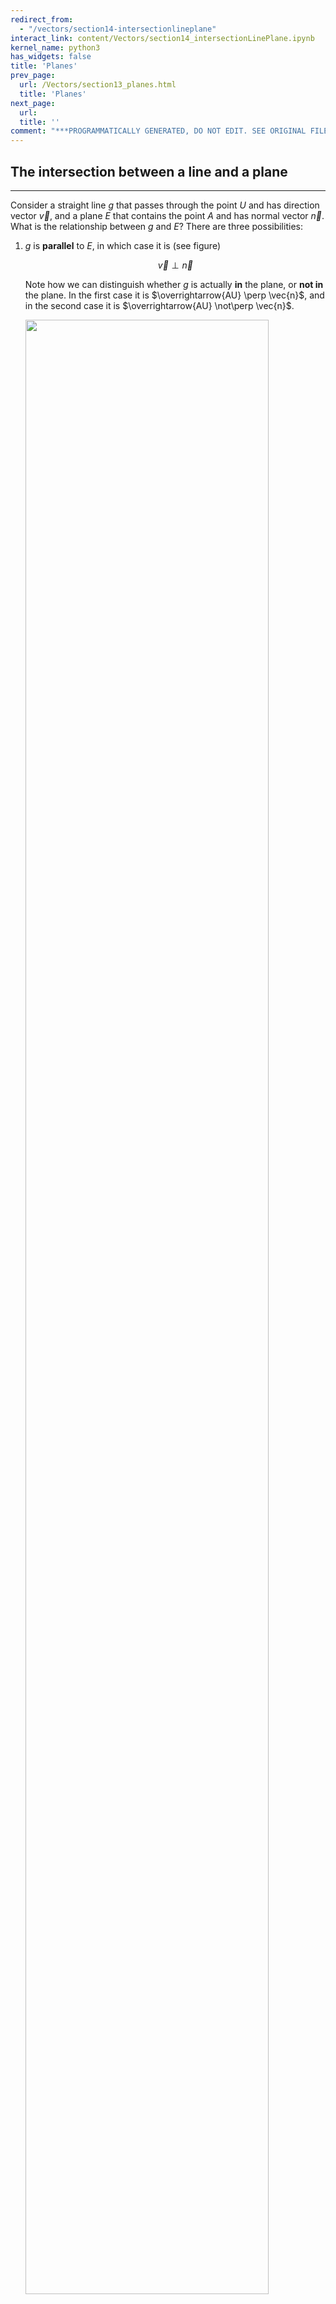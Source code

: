 ```yaml
---
redirect_from:
  - "/vectors/section14-intersectionlineplane"
interact_link: content/Vectors/section14_intersectionLinePlane.ipynb
kernel_name: python3
has_widgets: false
title: 'Planes'
prev_page:
  url: /Vectors/section13_planes.html
  title: 'Planes'
next_page:
  url: 
  title: ''
comment: "***PROGRAMMATICALLY GENERATED, DO NOT EDIT. SEE ORIGINAL FILES IN /content***"
---
```



## The intersection between a line and a plane
---

Consider a straight line $g$ that passes through the point $U$ and has direction vector $\vec{v}$, and a plane $E$ that contains the point $A$ and has normal vector $\vec{n}$. What is the relationship between $g$ and $E$? There are three possibilities:

1. $g$ is __parallel__ to $E$, in which case it is (see figure)

   $$\vec{v} \perp \vec{n}$$
   
   Note how we can distinguish whether $g$ is actually __in__ the plane, or __not in__ the plane. In the first case it is $\overrightarrow{AU} \perp \vec{n}$, and in the second case it is $\overrightarrow{AU} \not\perp \vec{n}$.

   <img src="./pics/gIntersectE1.png" width="90%" align="center">

2. $g$ is not parallel to $E$, in which case there is an intersection point $S$ between $g$ and $E$.

	<img src="./pics/gIntersectE2.png" width="50%" align="center">
	
    To find the intersection point $S$ note that $S\in g$ and $S\in E$:

    $$\nonumber \boxed{\overrightarrow{US} \vert\vert \vec{v} \mbox{ and } \overrightarrow{AS} \perp \vec{n} }$$ 

    And these two conditions are sufficient to determine the coordinates of $S$.


### Example
---

Plane $E$ contains the point $A(0\vert 0\vert 9)$ and has normal vector $\vec{n}=\left(\begin{array}{r} 1\\\ 4\\\ -3 \end{array}\right)$ Straight line $g$ passes through the point $U(7\vert 2\vert 9)$ and has direction vector $\vec{v}=\left(\begin{array}{r} -2\\\ 3\\\ 4 \end{array}\right)$. Find the intersection point $S$ between $g$ and $E$.


### Solution


 - $g$ is not parallel to $E$, as $\nonumber \vec{v}\bullet \vec{n}=-2+12-12=2\neq 0$, so there is a single intersection point $S(x\vert y\vert z)$ 

- $S \in g \rightarrow \overrightarrow{US} \vert\vert \vec{v} \rightarrow \overrightarrow{US}=c\cdot \vec{v}$. So 

  $$\nonumber \left(\begin{array}{r} x-7\\\ y-2\\\ z-9 \end{array}\right) = \left(\begin{array}{r} 2c\\\ 3c\\\ 4c \end{array}\right) \rightarrow x=-2c+7, y=3c+2, z=4c+9$$


- $S \in E \rightarrow \overrightarrow{AS} \perp \vec{n} \rightarrow \overrightarrow{AS} \bullet \vec{n} = 0$. So

  $$\nonumber \left(\begin{array}{r} -2c+7-0\\\ 3c+2-0\\\ 4c+9-9 \end{array}\right) \bullet \left(\begin{array}{r} 1\\\ 4\\\ -3 \end{array}\right) = 0 \rightarrow -2c+7 + 12c+8 -12c = 0 \rightarrow c=7.5$ It follows $x=-2\cdot 7.5+7=-8, y=3\cdot 7.5+2=24.5, z=4\cdot 7.5+9=39 \rightarrow \Res{S(-8|24.5|39)}$$ 
   





<div markdown="1" class="cell code_cell">
<div class="input_area" markdown="1">
```python
#needs to be in the last cell for css styling
from IPython.core.display import HTML
def css_styling():
    styles = open("../assets/custom/custom.css", "r").read()
    return HTML(styles)
css_styling()

```
</div>

<div class="output_wrapper" markdown="1">
<div class="output_subarea" markdown="1">



<div markdown="0" class="output output_html">
<style>

    @font-face {
     font-family: 'sf-display';
     font-weight: normal;
     font-style: normal;
     src: url('fonts/sf-display/SanFranciscoDisplay-Regular.otf') format('opentype');
    }

    @font-face {
     font-family: 'sf-display';
     font-weight: normal;
     font-style: italic;
     src: url('fonts/sf-display/SanFranciscoDisplay-RegularItalic.otf') format('opentype');
    }

    @font-face {
     font-family: 'sf-display';
     font-weight: bold;
     font-style: normal;
     src: url('fonts/sf-display/SanFranciscoDisplay-Bold.otf') format('opentype');
    }

    @font-face {
     font-family: 'sf-display';
     font-weight: bold;
     font-style: italic;
     src: url('fonts/sf-display/SanFranciscoDisplay-BoldItalic.otf') format('opentype');
    }

    @font-face {
     font-family: 'cmu-text-decorated';
     font-weight: normal;
     font-style: italic;
     src: url('fonts/cmu-text/CMUSerif-UprightItalic.otf') format('opentype');
    }

    @font-face {
     font-family: 'cmu-text';
     font-weight: normal;
     font-style: normal;
     src: url('fonts/cmu-text/CMUSerif-Roman.otf') format('opentype');
    }

    @font-face {
     font-family: 'cmu-text';
     font-weight: normal;
     font-style: italic;
     src: url('fonts/cmu-text/CMUSerif-Italic.otf') format('opentype');
    }

    @font-face {
     font-family: 'cmu-text';
     font-weight: bold;
     font-style: normal;
     src: url('fonts/cmu-text/CMUSerif-BoldNonextended.otf') format('opentype');
    }

    @font-face {
     font-family: 'cmu-text';
     font-weight: bold;
     font-style: italic;
     src: url('fonts/cmu-text/CMUSerif-BoldItalic.otf') format('opentype');
    }

    @font-face {
     font-family: 'sf-mono';
     font-weight: normal;
     font-style: normal;
     src: url('fonts/sf-mono/SFMono-Regular.otf') format('opentype');
    }

    @font-face {
     font-family: 'sf-mono';
     font-weight: normal;
     font-style: italic;
     src: url('fonts/sf-mono/SFMono-RegularItalic.otf') format('opentype');
    }

    @font-face {
     font-family: 'sf-mono';
     font-weight: bold;
     font-style: normal;
     src: url('fonts/sf-mono/SFMono-Bold.otf') format('opentype');
    }

    @font-face {
     font-family: 'sf-mono';
     font-weight: bold;
     font-style: italic;
     src: url('fonts/sf-mono/SFMono-BoldItalic.otf') format('opentype');
    }


    div.cell{
        width:800px;
        margin-left:16% !important;
        margin-right:auto;
    }
    h1 {
        font-family:  "cmu-text", "Times New Roman", serif !important;
    }
    h2 {
        font-family:  "cmu-text", Helvetica, "Times New Roman", serif !important;
	      color: blue
    }
    h3 {
      font-family:  "Times New Roman", serif !important;
        color: gray
    }
    h4{
      font-family:  "Times New Roman", serif !important;
        margin-top:12px;
        margin-bottom: 3px;
    }
    div.text_cell_render{
        /* font-family: Computer Modern, serif; */
        font-family: "cmu-text", Helvetica, serif !important;
        line-height: 145%;
        font-size: 130%;
        width:800px;
        margin-left:auto;
        margin-right:auto;
    }
    .CodeMirror{
            font-family: "Source Code Pro", source-code-pro,Consolas, monospace;
    }
    .prompt{
        display: None;
    }
    .text_cell_render h5 {
        font-weight: 300;
        font-size: 22pt;
        color: #4057A1;
        font-style: italic;
        margin-bottom: .5em;
        margin-top: 0.5em;
        display: block;
    }

    .warning{
        color: rgb( 240, 20, 20 )
        }

    .MathJax {
        font-size: 1em;
    }

    div.important {
       background-color: #fcf2f2;
       border-color: #dFb5b4;
       border-left: 5px solid #dfb5b4;
       padding: 0.5em;
    }

    div.exc {
       background-color: lightgray;
       border-color: lightgray;
       border-left: 5px solid gray;
       padding: 0.5em;
    }

    div.sol {
       background-color: lightgray;
       border-color: lightgray;
       border-left: 5px solid gray;
       padding: 0.5em;
    }

    li{
       margin: 10px 0;
    }

    ol ol { list-style-type: upper-alpha; important! }
    ol ol ol { list-style-type: lower-alpha; important! }

</style>
<script>
    MathJax.Hub.Config({
                TeX: {
                        extensions: ["AMSmath.js"],
			          Macros: {
      				          RR: '{\\bf TOM}',                // a simple string replacement
      				          bold: ['\\boldsymbol{#1}',1]   // this macro has one parameter
    			              }
                },
		tex2jax: {
            		inlineMath: [ ["$","$"], ["\\(","\\)"] ],
                displayMath: [ ["$$","$$"], ["\\[","\\]"] ],
            		processEscapes: true,
            		processEnvironments: true
        	},
                "HTML-CSS": {
                    styles: {'.MathJax_Display': {"margin": 0}},
                    availableFonts: ["TeX","STIX-Web","Neo-Euler"],
                    preferredFont: "Neo-Euler",
                },
        });
</script>

</div>


</div>
</div>
</div>

